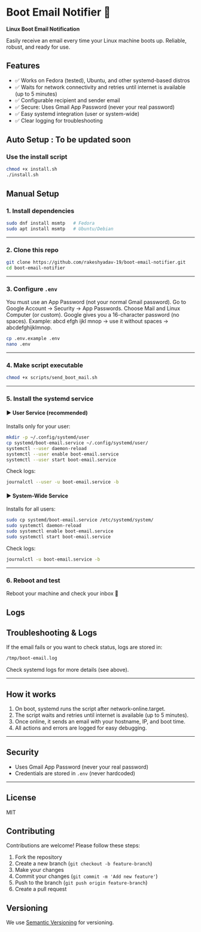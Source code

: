 # Boot Email Notifier 🚀

**Linux Boot Email Notification**

Easily receive an email every time your Linux machine boots up. Reliable, robust, and ready for use.

## Features

- ✅ Works on Fedora (tested), Ubuntu, and other systemd-based distros
- ✅ Waits for network connectivity and retries until internet is available (up to 5 minutes)
- ✅ Configurable recipient and sender email
- ✅ Secure: Uses Gmail App Password (never your real password)
- ✅ Easy systemd integration (user or system-wide)
- ✅ Clear logging for troubleshooting

## Auto Setup : To be updated soon

### Use the install script

```bash
chmod +x install.sh
./install.sh
```

## Manual Setup

### 1. Install dependencies

```bash
sudo dnf install msmtp   # Fedora
sudo apt install msmtp   # Ubuntu/Debian
```

---

### 2. Clone this repo

```bash
git clone https://github.com/rakeshyadav-19/boot-email-notifier.git
cd boot-email-notifier
```

---

### 3. Configure `.env`

You must use an App Password (not your normal Gmail password).
Go to Google Account → Security → App Passwords.
Choose Mail and Linux Computer (or custom).
Google gives you a 16-character password (no spaces).
Example: abcd efgh ijkl mnop → use it without spaces → abcdefghijklmnop.

```bash
cp .env.example .env
nano .env
```

---

### 4. Make script executable

```bash
chmod +x scripts/send_boot_mail.sh
```

---

### 5. Install the systemd service

#### ▶️ User Service (recommended)

Installs only for your user:

```bash
mkdir -p ~/.config/systemd/user
cp systemd/boot-email.service ~/.config/systemd/user/
systemctl --user daemon-reload
systemctl --user enable boot-email.service
systemctl --user start boot-email.service
```

Check logs:

```bash
journalctl --user -u boot-email.service -b
```

#### ▶️ System-Wide Service

Installs for all users:

```bash
sudo cp systemd/boot-email.service /etc/systemd/system/
sudo systemctl daemon-reload
sudo systemctl enable boot-email.service
sudo systemctl start boot-email.service
```

Check logs:

```bash
journalctl -u boot-email.service -b
```

---

### 6. Reboot and test

Reboot your machine and check your inbox 🎉

## Logs

## Troubleshooting & Logs

If the email fails or you want to check status, logs are stored in:

```bash
/tmp/boot-email.log
```

Check systemd logs for more details (see above).

---

## How it works

1. On boot, systemd runs the script after network-online.target.
2. The script waits and retries until internet is available (up to 5 minutes).
3. Once online, it sends an email with your hostname, IP, and boot time.
4. All actions and errors are logged for easy debugging.

---

## Security

- Uses Gmail App Password (never your real password)
- Credentials are stored in `.env` (never hardcoded)

---

## License

MIT

## Contributing

Contributions are welcome! Please follow these steps:

1. Fork the repository
2. Create a new branch (`git checkout -b feature-branch`)
3. Make your changes
4. Commit your changes (`git commit -m 'Add new feature'`)
5. Push to the branch (`git push origin feature-branch`)
6. Create a pull request

## Versioning

We use [Semantic Versioning](https://semver.org/) for versioning.
